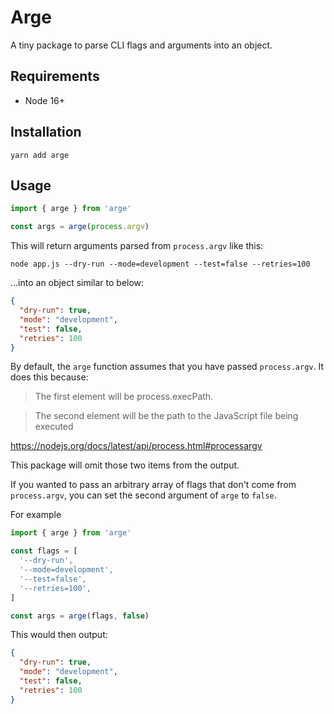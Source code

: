 # Arge

A tiny package to parse CLI flags and arguments into an object.

## Requirements

- Node 16+

## Installation

```shell
yarn add arge
```

## Usage

```typescript
import { arge } from 'arge'

const args = arge(process.argv)
```

This will return arguments parsed from `process.argv` like this:

```shell
node app.js --dry-run --mode=development --test=false --retries=100
```

...into an object similar to below:

```json
{
  "dry-run": true,
  "mode": "development",
  "test": false,
  "retries": 100
}
```

By default, the `arge` function assumes that you have passed `process.argv`. It does this because:

> The first element will be process.execPath.

> The second element will be the path to the JavaScript file being executed

https://nodejs.org/docs/latest/api/process.html#processargv

This package will omit those two items from the output.

If you wanted to pass an arbitrary array of flags that don't come from `process.argv`, you can set the second argument of `arge` to `false`.

For example

```typescript
import { arge } from 'arge'

const flags = [
  '--dry-run',
  '--mode=development',
  '--test=false',
  '--retries=100',
]

const args = arge(flags, false)
```

This would then output:

```json
{
  "dry-run": true,
  "mode": "development",
  "test": false,
  "retries": 100
}
```
